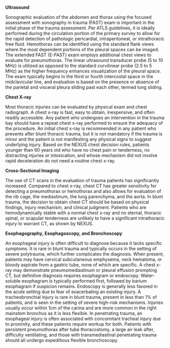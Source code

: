 **Ultrasound**

Sonographic evaluation of the abdomen and thorax using the focused assessment with sonography in trauma (FAST) exam is important in the initial phase of the trauma assessment. Per ATLS guidelines, it is ideally performed during the circulation portion of the primary survey to allow for the rapid detection of pathologic pericardial, intraperitoneal, or intrathoracic free fluid. Hemothorax can be identified using the standard flank views where the most dependent portions of the pleural spaces can be imaged. The extended FAST (E-FAST) exam employs additional chest views to evaluate for pneumothorax. The linear ultrasound transducer probe (5 to 10 MHz) is utilized as opposed to the standard curvilinear probe (2.5 to 5 MHz) as the higher frequency enhances visualization of the pleural space. The exam typically begins in the third or fourth intercostal space in the midclavicular line, and evaluation is based on the presence or absence of the parietal and visceral pleura sliding past each other, termed lung sliding.

**Chest X-ray**

Most thoracic injuries can be evaluated by physical exam and chest radiograph. A chest x-ray is fast, easy to obtain, inexpensive, and often readily accessible. Any patient who undergoes an intervention in the trauma bay should have a repeat chest x-ray performed to ensure the adequacy of the procedure. An initial chest x-ray is recommended in any patient who presents after blunt thoracic trauma, but it is not mandatory if the trauma is minor and the patient is not manifesting any physical signs to suggest underlying injury. Based on the NEXUS chest decision rules, patients younger than 60 years old who have no chest pain or tenderness, no distracting injuries or intoxication, and whose mechanism did not involve rapid deceleration do not need a routine chest x-ray.

**Cross-Sectional Imaging**

The use of CT scans in the evaluation of trauma patients has significantly increased. Compared to chest x-ray, chest CT has greater sensitivity for detecting a pneumothorax or hemothorax and also allows for evaluation of the rib cage, the mediastinum, the lung parenchyma, and the aorta. In blunt trauma, the decision to obtain chest CT should be based on physical findings, injury mechanism, and clinical judgment. Patients who are hemodynamically stable with a normal chest x-ray and no sternal, thoracic spinal, or scapular tenderness are unlikely to have a significant intrathoracic injury to warrant CT, as shown by NEXUS.

**Esophagography, Esophagoscopy, and Bronchoscopy**

An esophageal injury is often difficult to diagnose because it lacks specific symptoms. It is rare in blunt trauma and typically occurs in the setting of severe polytrauma, which further complicates the diagnosis. When present, patients may have cervical subcutaneous emphysema, neck hematoma, or bloody aspirate from a gastric tube, none of which are specific. A chest x-ray may demonstrate pneumomediastinum or pleural effusion prompting CT, but definitive diagnosis requires esophagram or endoscopy. Water-soluble esophagram is typically performed first, followed by barium esophagram if suspicion remains. Endoscopy is generally less favored in the acute setting due to fear of exacerbating an existing injury. A tracheobronchial injury is rare in blunt trauma, present in less than 1% of patients, and is seen in the setting of severe high-risk mechanisms. Injuries usually occur within 1cm of the carina and are more common in the right mainstem bronchus as it is less flexible. In penetrating trauma, an esophageal injury is often associated with concomitant tracheal injury due to proximity, and these patients require workup for both. Patients with persistent pneumothorax after tube thoracostomy, a large air leak after, difficulty ventilating, and those with transmediastinal penetrating trauma should all undergo expeditious flexible bronchoscopy.